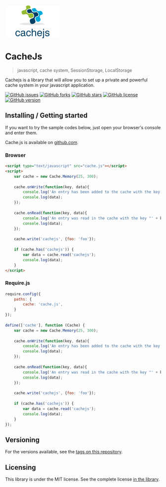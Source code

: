 ![CacheJs Logo](./images/logo.png)

# CacheJs
> javascript, cache system, SessionStorage, LocalStorage

Cachejs is a library that will allow you to set up a private and powerful cache system in your javascript application.

[![GitHub issues](https://img.shields.io/github/issues/CedrickOka/cachejs.svg)](https://github.com/CedrickOka/cachejs/issues)
[![GitHub forks](https://img.shields.io/github/forks/CedrickOka/cachejs.svg)](https://github.com/CedrickOka/cachejs/network)
[![GitHub stars](https://img.shields.io/github/stars/CedrickOka/cachejs.svg)](https://github.com/CedrickOka/cachejs/stargazers)
[![GitHub license](https://img.shields.io/badge/license-MIT-blue.svg)](https://raw.githubusercontent.com/CedrickOka/cachejs/master/LICENSE)
[![GitHub version](https://badge.fury.io/gh/CedrickOka%2Fcachejs.svg)](https://badge.fury.io/gh/CedrickOka%2Fcachejs)

## Installing / Getting started

If you want to try the sample codes below, just open your browser's console and enter them.

Cache.js is available on [github.com](https://github.com/CedrickOka/cachejs).

### Browser

```html
<script type="text/javascript" src="cache.js"></script>
<script>
    var cache = new Cache.Memory(25, 300);

    cache.onWrite(function(key, data){
    	console.log('An entry has been added to the cache with the key "' + key + '" : ');
    	console.log(data);
    });

    cache.onRead(function(key, data){
    	console.log('An entry was read in the cache with the key "' + key + '" : ');
    	console.log(data);
    });

    cache.write('cachejs', {foo: 'foo'});

    if (cache.has('cachejs')) {
    	var data = cache.read('cachejs');
    	console.log(data);
    }
</script>
```

### Require.js

```javascript
require.config({
	paths: {
		cache: 'cache.js',
	}
});

define(['cache'], function (Cache) {
    var cache = new Cache.Memory(25, 300);

    cache.onWrite(function(key, data){
    	console.log('An entry has been added to the cache with the key "' + key + '" : ');
    	console.log(data);
    });

    cache.onRead(function(key, data){
    	console.log('An entry was read in the cache with the key "' + key + '" : ');
    	console.log(data);
    });

    cache.write('cachejs', {foo: 'foo'});

    if (cache.has('cachejs')) {
    	var data = cache.read('cachejs');
    	console.log(data);
    }
});
```

## Versioning

For the versions available, see the [tags on this repository](/tags).

## Licensing

This library is under the MIT license. See the complete license [in the library](LICENSE).